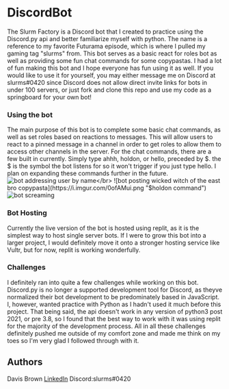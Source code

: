 # DiscordBot
The Slurm Factory is a Discord bot that I created to practice using the Discord.py api and better familiarize myself with python. The name is a reference to my favorite Futurama episode, which is where I pulled my gaming tag "slurms" from. This bot serves as a basic react for roles bot as well as providing some fun chat commands for some copypastas. I had a lot of fun making this bot and I hope everyone has fun using it as well. If you would like to use it for yourself, you may either message me on Discord at slurms#0420 since Discord does not allow direct invite links for bots in under 100 servers, or just fork and clone this repo and use my code as a springboard for your own bot! 

### Using the bot

The main purpose of this bot is to complete some basic chat commands, as well as set roles based on reactions to messages.  This will allow users to react to a pinned message in a channel in order to get roles to allow them to access other channels in the server.  For the chat commands, there are a few built in currently.  Simply type ahhh, holdon, or hello, preceded by $.  the $ is the symbol the bot listens for so it won't trigger if you just type hello.  I plan on expanding these commands further in the future.  
![bot addressing user by name](https://i.imgur.com/209U2Vv.png "$hello command")</br>
![bot posting wicked witch of the east bro copypasta](https://i.imgur.com/0ofAMui.png "$holdon command")</br>
![bot screaming](https://i.imgur.com/NAER36f.png "$ahhh command")

### Bot Hosting

Currently the live version of the bot is hosted using replit, as it is the simplest way to host single server bots.  If I were to grow this bot into a larger project, I would definitely move it onto a stronger hosting service like Vultr, but for now, replit is working wonderfully.

### Challenges

I definitely ran into quite a few challenges while working on this bot.  Discord.py is no longer a supported development tool for Discord, as theyve normalized their bot development to be predominately based in JavaScript.  I, however, wanted practice with Python as I hadn't used it much before this project.  That being said, the api doesn't work in any version of python3 post 2021, or pre 3.8, so I found that the best way to work with it was using replit for the majority of the development process.  All in all these challenges definitely pushed me outside of my comfort zone and made me think on my toes so I'm very glad I followed through with it.  

## Authors

Davis Brown
[LinkedIn](https://www.linkedin.com/in/davis-brown/)
Discord:slurms#0420
